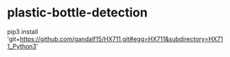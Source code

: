 # plastic-bottle-detection
pip3 install 'git+https://github.com/gandalf15/HX711.git#egg=HX711&subdirectory=HX711_Python3'